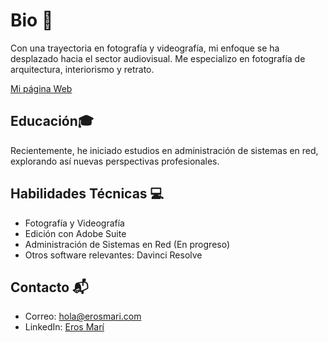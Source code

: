 # Bio 📸

Con una trayectoria en fotografía y videografía, mi enfoque se ha desplazado hacia el sector audiovisual. Me especializo en fotografía de arquitectura, interiorismo y retrato.

[Mi página Web](https://erosmari.com)

## Educación🎓

Recientemente, he iniciado estudios en administración de sistemas en red, explorando así nuevas perspectivas profesionales.

## Habilidades Técnicas 💻

- Fotografía y Videografía
- Edición con Adobe Suite
- Administración de Sistemas en Red (En progreso)
- Otros software relevantes: Davinci Resolve

## Contacto 📬

- Correo: hola@erosmari.com
- LinkedIn: [Eros Marí](http://linkedin.com/in/erosmari)

<!--
**soystargaze/soystargaze** is a ✨ _special_ ✨ repository because its `README.md` (this file) appears on your GitHub profile.

Here are some ideas to get you started:

- 🔭 I’m currently working on ...
- 🌱 I’m currently learning ...
- 👯 I’m looking to collaborate on ...
- 🤔 I’m looking for help with ...
- 💬 Ask me about ...
- 📫 How to reach me: ...
- 😄 Pronouns: ...
- ⚡ Fun fact: ...
-->
